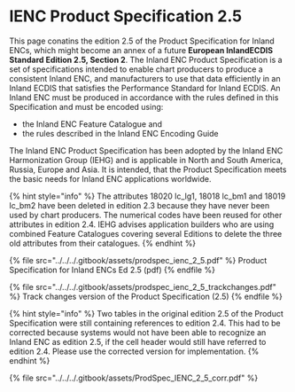 # IENC Product Specification 2.5

This page conatins the edition 2.5 of the Product Specification for Inland ENCs, which might become an annex of a future **European InlandECDIS Standard Edition 2.5, Section 2**. The Inland ENC Product Specification is a set of specifications intended to enable chart producers to produce a consistent Inland ENC, and manufacturers to use that data efficiently in an Inland ECDIS that satisfies the Performance Standard for Inland ECDIS. An Inland ENC must be produced in accordance with the rules defined in this Specification and must be encoded using:

* the Inland ENC Feature Catalogue and
* the rules described in the Inland ENC Encoding Guide

The Inland ENC Product Specification has been adopted by the Inland ENC Harmonization Group (IEHG) and is applicable in North and South America, Russia, Europe and Asia. It is intended, that the Product Specification meets the basic needs for Inland ENC applications worldwide.&#x20;

{% hint style="info" %}
The attributes 18020 lc\_lg1, 18018 lc\_bm1 and 18019 lc\_bm2 have been deleted in edition 2.3 because they have never been used by chart producers. The numerical codes have been reused for other attributes in edition 2.4. IEHG advises application builders who are using combined Feature Catalogues covering several Editions to delete the three old attributes from their catalogues.
{% endhint %}

{% file src="../../../.gitbook/assets/prodspec_ienc_2_5.pdf" %}
Product Specification for Inland ENCs Ed 2.5 (pdf)
{% endfile %}

{% file src="../../../.gitbook/assets/prodspec_ienc_2_5_trackchanges.pdf" %}
Track changes version of the Product Specification (2.5)
{% endfile %}

{% hint style="info" %}
Two tables in the original edition 2.5 of the Product Specification were still containing references to edition 2.4. This had to be corrected because systems would not have been able to recognize an Inland ENC as edition 2.5, if the cell header would still have referred to edition 2.4. Please use the corrected version for implementation.
{% endhint %}

{% file src="../../../.gitbook/assets/ProdSpec_IENC_2_5_corr.pdf" %}
